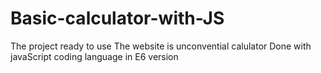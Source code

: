 # Basic-calculator-with-JS

The project ready to use
The website is unconvential calulator
Done with javaScript coding language in  E6 version
